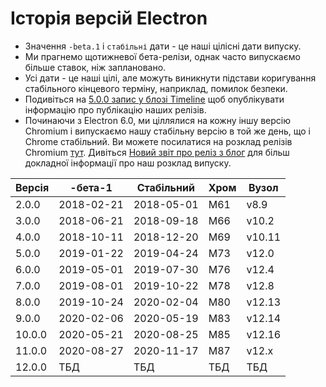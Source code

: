 # Історія версій Electron

* Значення `-beta.1` і `стабільні` дати - це наші цілісні дати випуску.
* Ми прагнемо щотижневої бета-релізи, однак часто випускаємо більше ставок, ніж заплановано.
* Усі дати - це наші цілі, але можуть виникнути підстави коригування стабільного кінцевого терміну, наприклад, помилок безпеки.
* Подивіться на [5.0.0 запис у блозі Timeline](https://electronjs.org/blog/electron-5-0-timeline) щоб опублікувати інформацію про публікацію наших релізів.
* Починаючи з Electron 6.0, ми ціллялися на кожну іншу версію Chromium і випускаємо нашу стабільну версію в той же день, що і Chrome стабільний. Ви можете посилатися на розклад релізів Chromium [тут](https://chromiumdash.appspot.com/schedule). Дивіться [Новий звіт про реліз з блог](https://www.electronjs.org/blog/12-week-cadence) для більш докладної інформації про наш розклад випуску.

| Версія | -бета-1    | Стабільний | Хром | Вузол  |
| ------ | ---------- | ---------- | ---- | ------ |
| 2.0.0  | 2018-02-21 | 2018-05-01 | М61  | v8.9   |
| 3.0.0  | 2018-06-21 | 2018-09-18 | М66  | v10.2  |
| 4.0.0  | 2018-10-11 | 2018-12-20 | М69  | v10.11 |
| 5.0.0  | 2019-01-22 | 2019-04-24 | М73  | v12.0  |
| 6.0.0  | 2019-05-01 | 2019-07-30 | М76  | v12.4  |
| 7.0.0  | 2019-08-01 | 2019-10-22 | М78  | v12.8  |
| 8.0.0  | 2019-10-24 | 2020-02-04 | М80  | v12.13 |
| 9.0.0  | 2020-02-06 | 2020-05-19 | М83  | v12.14 |
| 10.0.0 | 2020-05-21 | 2020-08-25 | М85  | v12.16 |
| 11.0.0 | 2020-08-27 | 2020-11-17 | М87  | v12.х  |
| 12.0.0 | ТБД        | ТБД        | ТБД  | ТБД    |
